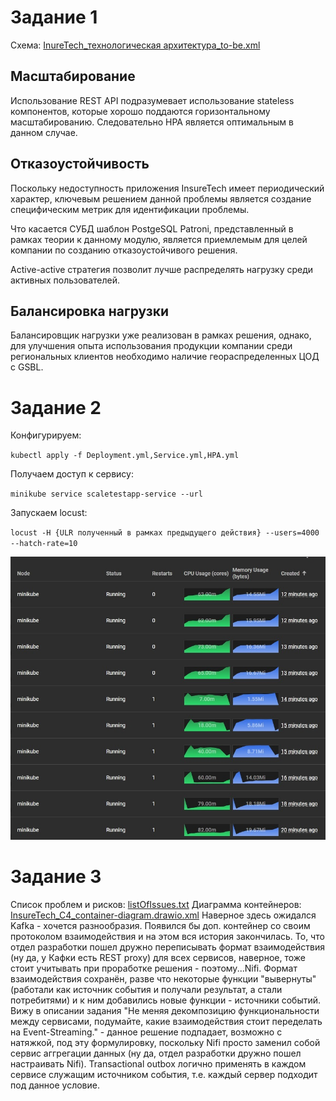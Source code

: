 # Задание 1
Схема: [InureTech_технологическая архитектура_to-be.xml](./Exc1/InureTech_технологическая%20архитектура_to-be.xml)
## Масштабирование
Использование REST API подразумевает использование stateless компонентов, которые хорошо поддаются горизонтальному масштабированию. Следовательно HPA является оптимальным в данном случае. 
## Отказоустойчивость 
Поскольку недоступность приложения InsureTech имеет периодический характер, ключевым решением данной проблемы является создание специфическим метрик для идентификации проблемы.

Что касается СУБД шаблон PostgeSQL Patroni, представленный в рамках теории к данному модулю, является приемлемым для целей компании по созданию отказоустойчивого решения.

Active-active стратегия позволит лучше распределять нагрузку среди активных пользователей.
## Балансировка нагрузки
Балансировщик нагрузки уже реализован в рамках решения, однако, для улучшения опыта использования продукции компании среди региональных клиентов необходимо наличие геораспределенных ЦОД с GSBL.

# Задание 2
Конфигурируем:

`kubectl apply -f Deployment.yml,Service.yml,HPA.yml`

Получаем доступ к сервису:

`minikube service scaletestapp-service --url`

Запускаем locust:

`locust -H {ULR полученный в рамках предыдущего действия} --users=4000 --hatch-rate=10`

![image](./Exc2/scaled.jpg)

# Задание 3
Список проблем и рисков: [listOfIssues.txt](./Exc3/listOfIssues.txt)
Диаграмма контейнеров: [InsureTech_C4_сontainer-diagram.drawio.xml](./Exc3/InsureTech_C4_сontainer-diagram.drawio.xml)
Наверное здесь ожидался Kafka - хочется разнообразия. Появился бы доп. контейнер со своим протоколом взаимодействия и на этом вся история закончилась. То, что отдел разработки пошел дружно переписывать формат взаимодействия (ну да, у Кафки есть REST proxy) для всех сервисов, наверное, тоже стоит учитывать при проработке решения - поэтому...Nifi.
Формат взаимодействия сохранён, разве что некоторые функции "вывернуты" (работали как источник события и получали результат, а стали потребитями) и к ним добавились новые функции - источники событий.
Вижу в описании задания "Не меняя декомпозицию функциональности между сервисами, подумайте, какие взаимодействия стоит переделать на Event-Streaming." - данное решение подпадает, возможно с натяжкой, под эту формулировку, поскольку Nifi просто заменил собой сервис аггрегации данных (ну да, отдел разработки дружно пошел настраивать Nifi).
Transactional outbox логично применять в каждом сервисе служащим источником события, т.е. каждый сервер подходит под данное условие.

